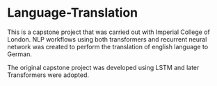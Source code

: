 # Language-Translation
This is a capstone project that was carried out with Imperial College of London.
NLP workflows using both transformers and recurrent neural network was created to perform the translation of english language to German.

The original capstone project was developed using LSTM and later Transformers were adopted.
